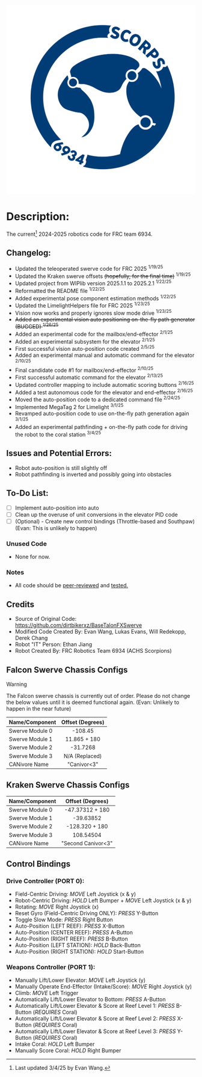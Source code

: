 ![](TeamLogo6934.png)

# Description: 
The current[^1] 2024-2025 robotics code for FRC team 6934.

## Changelog:  
- Updated the teleoperated swerve code for FRC 2025 <sup>1/19/25</sup>
- Updated the Kraken swerve offsets ~~(hopefully, for the final time)~~ <sup>1/19/25</sup>
- Updated project from WIPlib version 2025.1.1 to 2025.2.1 <sup>1/22/25</sup>
- Reformatted the README file <sup>1/22/25</sup>
- Added experimental pose component estimation methods <sup>1/22/25</sup>
- Updated the LimelightHelpers file for FRC 2025 <sup>1/23/25</sup>
- Vision now works and properly ignores slow mode drive <sup>1/23/25</sup>
- ~~Added an experimental vision auto positioning on-the-fly path generator (BUGGED) <sup>1/26/25</sup>~~
- Added an experimental code for the mailbox/end-effector <sup>2/1/25</sup>
- Added an experimental subsystem for the elevator <sup>2/1/25</sup>
- First successful vision auto-position code created <sup>2/5/25</sup>
- Added an experimental manual and automatic command for the elevator <sup>2/10/25</sup>
- Final candidate code #1 for mailbox/end-effector <sup>2/10/25</sup>
- First successful automatic command for the elevator <sup>2/13/25</sup>
- Updated controller mapping to include automatic scoring buttons <sup>2/16/25</sup>
- Added a test autonomous code for the elevator and end-effector <sup>2/16/25</sup>
- Moved the auto-position code to a dedicated command file <sup>2/24/25</sup>
- Implemented MegaTag 2 for Limelight <sup>3/1/25</sup>
- Revamped auto-position code to use on-the-fly path generation again <sup>3/1/25</sup>
- Added an experimental pathfinding + on-the-fly path code for driving the robot to the coral station <sup>3/4/25</sup>

## Issues and Potential Errors:   
- Robot auto-position is still slightly off
- Robot pathfinding is inverted and possibly going into obstacles

## To-Do List:  
- [ ] Implement auto-position into auto
- [ ] Clean up the overuse of unit conversions in the elevator PID code
- [ ] \(Optional\) - Create new control bindings (Throttle-based and Southpaw) (Evan: This is unlikely to happen)

### Unused Code  
- None for now. 

### Notes  
- All code should be <ins>peer-reviewed</ins> and <ins>tested</inv>. 

## Credits  
- Source of Original Code: https://github.com/dirtbikerxz/BaseTalonFXSwerve  
- Modified Code Created By: Evan Wang, Lukas Evans, Will Redekopp, Derek Chang
- Robot "IT" Person: Ethan Jiang
- Robot Created By: FRC Robotics Team 6934 (ACHS Scorpions)  

## Falcon Swerve Chassis Configs  
> [!WARNING]
> The Falcon swerve chassis is currently out of order. Please do not change the below values until it is deemed functional again. (Evan: Unlikely to happen in the near future)

| Name/Component | Offset (Degrees) |
| :--- | :---: |
| Swerve Module 0 | -108.45 |
| Swerve Module 1 | 11.865 + 180 |
| Swerve Module 2 | -31.7268 |
| Swerve Module 3 | N/A (Replaced) |
| CANivore Name | "Canivor<3" |

## Kraken Swerve Chassis Configs  

| Name/Component | Offset (Degrees) |
| :--- | :---: |
| Swerve Module 0 | -47.37312 + 180 |
| Swerve Module 1 | -39.63852 |
| Swerve Module 2 | -128.320 + 180 |
| Swerve Module 3 | 108.54504 |
| CANivore Name | "Second Canivor<3" |

## Control Bindings  
### Drive Controller (**PORT 0**):   
- Field-Centric Driving: *MOVE* Left Joystick (x & y)  
- Robot-Centric Driving: *HOLD* Left Bumper + *MOVE* Left Joystick (x & y)  
- Rotating: *MOVE* Right Joystick (x)  
- Reset Gyro (Field-Centric Driving ONLY): *PRESS* Y-Button  
- Toggle Slow Mode: *PRESS* Right Button
- Auto-Position (LEFT REEF): *PRESS* X-Button
- Auto-Position (CENTER REEF): *PRESS* A-Button
- Auto-Position (RIGHT REEF): *PRESS* B-Button
- Auto-Position (LEFT STATION): *HOLD* Back-Button
- Auto-Position (RIGHT STATION): *HOLD* Start-Button

### Weapons Controller (**PORT 1**):
- Manually Lift/Lower Elevator: *MOVE* Left Joystick (y)
- Manually Operate End-Effector (Intake/Score): *MOVE* Right Joystick (y)
- Climb: *MOVE* Left Trigger
- Automatically Lift/Lower Elevator to Bottom: *PRESS* A-Button
- Automatically Lift/Lower Elevator & Score at Reef Level 1: *PRESS* B-Button (*REQUIRES* Coral)
- Automatically Lift/Lower Elevator & Score at Reef Level 2: *PRESS* X-Button (*REQUIRES* Coral)
- Automatically Lift/Lower Elevator & Score at Reef Level 3: *PRESS* Y-Button (*REQUIRES* Coral)
- Intake Coral: *HOLD* Left Bumper
- Manually Score Coral: *HOLD* Right Bumper

[^1]: Last updated 3/4/25 by Evan Wang.
